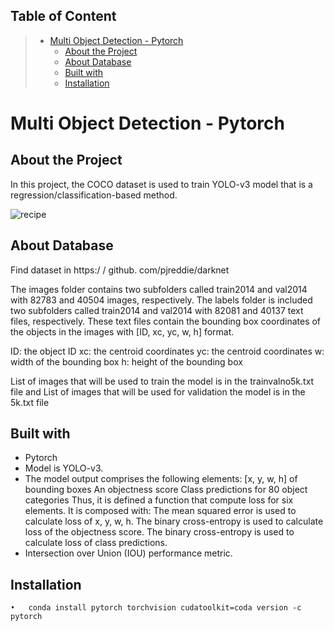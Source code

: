 
## Table of Content
> * [Multi Object Detection - Pytorch](#MultiObjectDetection-Pytorch)
>   * [About the Project](#AbouttheProject)
>   * [About Database](#AboutDatabases)
>   * [Built with](#Builtwith)
>   * [Installation](#Installation)

# Multi Object Detection - Pytorch
## About the Project

In this project, the COCO dataset is used to train YOLO-v3 model that is a regression/classification-based method.

![recipe](https://user-images.githubusercontent.com/75105778/153649787-46a34ba4-83b7-4a1f-9e9f-87babf9a3d95.jpg)


## About Database

Find dataset in https:/ / github. com/pjreddie/darknet 

The images folder contains two subfolders called train2014 and val2014 with
82783 and 40504 images, respectively.
The labels folder is included two subfolders called train2014 and val2014 with
82081 and 40137 text files, respectively. These text files contain the bounding box coordinates of the objects in the images with [ID, xc, yc, w, h] format.

ID: the object ID
xc: the centroid coordinates
yc: the centroid coordinates
w: width of the bounding box
h: height of the bounding box

List of images that will be used to train the model is in the trainvalno5k.txt file and List of images that will be used for validation the model is in the 5k.txt file

## Built with
* Pytorch
* Model is YOLO-v3.
* The model output comprises the following elements:
[x, y, w, h] of bounding boxes
An objectness score
Class predictions for 80 object categories 
Thus, it is defined a function that compute loss for six elements. It is composed with:
The mean squared error is used to calculate loss of x, y, w, h.
The binary cross-entropy is used to calculate loss of the objectness score.
The binary cross-entropy is used to calculate loss of class predictions.
* Intersection over Union (IOU) performance metric.

## Installation
    •	conda install pytorch torchvision cudatoolkit=coda version -c pytorch
